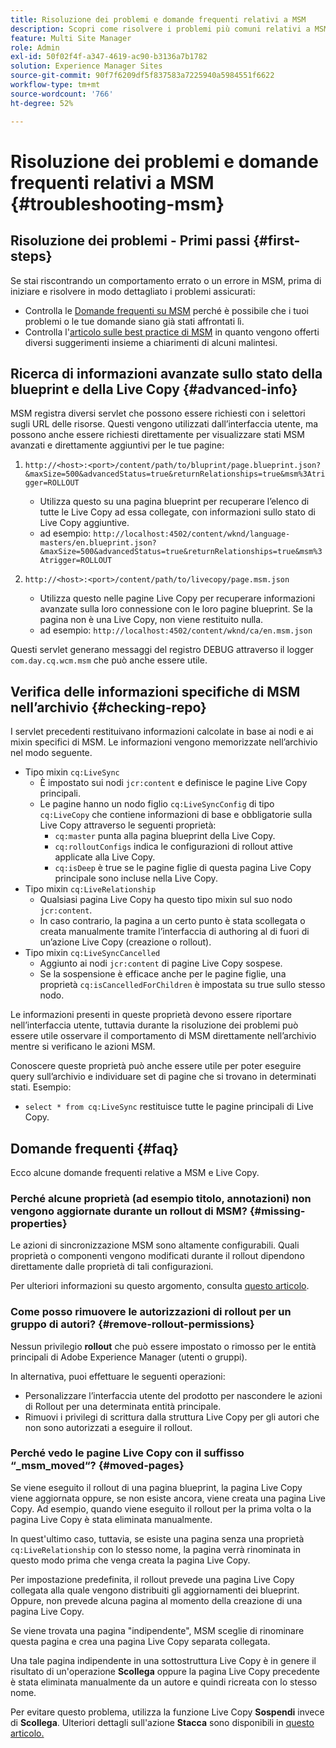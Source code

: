```yaml
---
title: Risoluzione dei problemi e domande frequenti relativi a MSM
description: Scopri come risolvere i problemi più comuni relativi a MSM e ottieni le risposte alle domande più comuni.
feature: Multi Site Manager
role: Admin
exl-id: 50f02f4f-a347-4619-ac90-b3136a7b1782
solution: Experience Manager Sites
source-git-commit: 90f7f6209df5f837583a7225940a5984551f6622
workflow-type: tm+mt
source-wordcount: '766'
ht-degree: 52%

---
```


# Risoluzione dei problemi e domande frequenti relativi a MSM {#troubleshooting-msm}

## Risoluzione dei problemi - Primi passi {#first-steps}

Se stai riscontrando un comportamento errato o un errore in MSM, prima di iniziare e risolvere in modo dettagliato i problemi assicurati:

* Controlla le [Domande frequenti su MSM](#faq) perché è possibile che i tuoi problemi o le tue domande siano già stati affrontati lì.
* Controlla l&#39;[articolo sulle best practice di MSM](best-practices.md) in quanto vengono offerti diversi suggerimenti insieme a chiarimenti di alcuni malintesi.

## Ricerca di informazioni avanzate sullo stato della blueprint e della Live Copy {#advanced-info}

MSM registra diversi servlet che possono essere richiesti con i selettori sugli URL delle risorse. Questi vengono utilizzati dall’interfaccia utente, ma possono anche essere richiesti direttamente per visualizzare stati MSM avanzati e direttamente aggiuntivi per le tue pagine:

1. `http://<host>:<port>/content/path/to/bluprint/page.blueprint.json?&maxSize=500&advancedStatus=true&returnRelationships=true&msm%3Atrigger=ROLLOUT`
   * Utilizza questo su una pagina blueprint per recuperare l’elenco di tutte le Live Copy ad essa collegate, con informazioni sullo stato di Live Copy aggiuntive.
   * ad esempio:
     `http://localhost:4502/content/wknd/language-masters/en.blueprint.json?&maxSize=500&advancedStatus=true&returnRelationships=true&msm%3Atrigger=ROLLOUT`

1. `http://<host>:<port>/content/path/to/livecopy/page.msm.json`
   * Utilizza questo nelle pagine Live Copy per recuperare informazioni avanzate sulla loro connessione con le loro pagine blueprint. Se la pagina non è una Live Copy, non viene restituito nulla.
   * ad esempio:
     `http://localhost:4502/content/wknd/ca/en.msm.json`

Questi servlet generano messaggi del registro DEBUG attraverso il logger `com.day.cq.wcm.msm` che può anche essere utile.

## Verifica delle informazioni specifiche di MSM nell’archivio {#checking-repo}

I servlet precedenti restituivano informazioni calcolate in base ai nodi e ai mixin specifici di MSM. Le informazioni vengono memorizzate nell’archivio nel modo seguente.

* Tipo mixin `cq:LiveSync`
   * È impostato sui nodi `jcr:content` e definisce le pagine Live Copy principali.
   * Le pagine hanno un nodo figlio `cq:LiveSyncConfig` di tipo `cq:LiveCopy` che contiene informazioni di base e obbligatorie sulla Live Copy attraverso le seguenti proprietà:
      * `cq:master` punta alla pagina blueprint della Live Copy.
      * `cq:rolloutConfigs` indica le configurazioni di rollout attive applicate alla Live Copy.
      * `cq:isDeep` è true se le pagine figlie di questa pagina Live Copy principale sono incluse nella Live Copy.
* Tipo mixin `cq:LiveRelationship`
   * Qualsiasi pagina Live Copy ha questo tipo mixin sul suo nodo `jcr:content`.
   * In caso contrario, la pagina a un certo punto è stata scollegata o creata manualmente tramite l’interfaccia di authoring al di fuori di un’azione Live Copy (creazione o rollout).
* Tipo mixin `cq:LiveSyncCancelled`
   * Aggiunto ai nodi `jcr:content` di pagine Live Copy sospese.
   * Se la sospensione è efficace anche per le pagine figlie, una proprietà `cq:isCancelledForChildren` è impostata su true sullo stesso nodo.

Le informazioni presenti in queste proprietà devono essere riportare nell’interfaccia utente, tuttavia durante la risoluzione dei problemi può essere utile osservare il comportamento di MSM direttamente nell’archivio mentre si verificano le azioni MSM.

Conoscere queste proprietà può anche essere utile per poter eseguire query sull’archivio e individuare set di pagine che si trovano in determinati stati. Esempio:

* `select * from cq:LiveSync` restituisce tutte le pagine principali di Live Copy.

## Domande frequenti {#faq}

Ecco alcune domande frequenti relative a MSM e Live Copy.

### Perché alcune proprietà (ad esempio titolo, annotazioni) non vengono aggiornate durante un rollout di MSM? {#missing-properties}

Le azioni di sincronizzazione MSM sono altamente configurabili. Quali proprietà o componenti vengono modificati durante il rollout dipendono direttamente dalle proprietà di tali configurazioni.

Per ulteriori informazioni su questo argomento, consulta [questo articolo](best-practices.md).

### Come posso rimuovere le autorizzazioni di rollout per un gruppo di autori? {#remove-rollout-permissions}

Nessun privilegio **rollout** che può essere impostato o rimosso per le entità principali di Adobe Experience Manager (utenti o gruppi).

In alternativa, puoi effettuare le seguenti operazioni:

* Personalizzare l’interfaccia utente del prodotto per nascondere le azioni di Rollout per una determinata entità principale.
* Rimuovi i privilegi di scrittura dalla struttura Live Copy per gli autori che non sono autorizzati a eseguire il rollout.

### Perché vedo le pagine Live Copy con il suffisso “_msm_moved“? {#moved-pages}

Se viene eseguito il rollout di una pagina blueprint, la pagina Live Copy viene aggiornata oppure, se non esiste ancora, viene creata una pagina Live Copy. Ad esempio, quando viene eseguito il rollout per la prima volta o la pagina Live Copy è stata eliminata manualmente.

In quest&#39;ultimo caso, tuttavia, se esiste una pagina senza una proprietà `cq:LiveRelationship` con lo stesso nome, la pagina verrà rinominata in questo modo prima che venga creata la pagina Live Copy.

Per impostazione predefinita, il rollout prevede una pagina Live Copy collegata alla quale vengono distribuiti gli aggiornamenti dei blueprint. Oppure, non prevede alcuna pagina al momento della creazione di una pagina Live Copy.

Se viene trovata una pagina &quot;indipendente&quot;, MSM sceglie di rinominare questa pagina e crea una pagina Live Copy separata collegata.

Una tale pagina indipendente in una sottostruttura Live Copy è in genere il risultato di un&#39;operazione **Scollega** oppure la pagina Live Copy precedente è stata eliminata manualmente da un autore e quindi ricreata con lo stesso nome.

Per evitare questo problema, utilizza la funzione Live Copy **Sospendi** invece di **Scollega**. Ulteriori dettagli sull&#39;azione **Stacca** sono disponibili in [questo articolo.](creating-live-copies.md)

